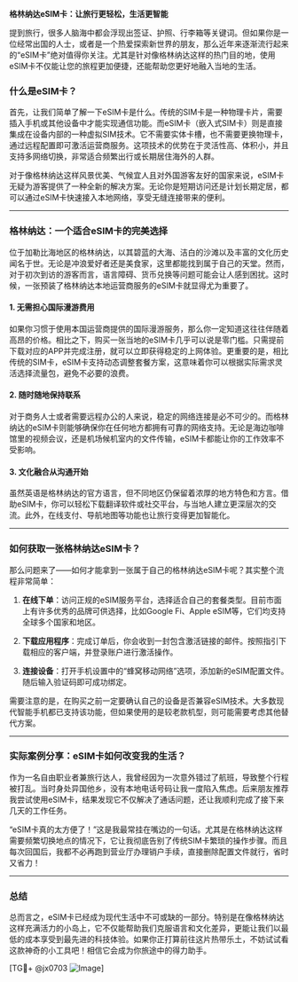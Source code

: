 **格林纳达eSIM卡：让旅行更轻松，生活更智能**

提到旅行，很多人脑海中都会浮现出签证、护照、行李箱等关键词。但如果你是一位经常出国的人士，或者是一个热爱探索新世界的朋友，那么近年来逐渐流行起来的“eSIM卡”绝对值得你关注。尤其是针对像格林纳达这样的热门目的地，使用eSIM卡不仅能让您的旅程更加便捷，还能帮助您更好地融入当地的生活。

### 什么是eSIM卡？

首先，让我们简单了解一下eSIM卡是什么。传统的SIM卡是一种物理卡片，需要插入手机或其他设备中才能实现通信功能。而eSIM卡（嵌入式SIM卡）则是直接集成在设备内部的一种虚拟SIM技术。它不需要实体卡槽，也不需要更换物理卡，通过远程配置即可激活运营商服务。这项技术的优势在于灵活性高、体积小，并且支持多网络切换，非常适合频繁出行或长期居住海外的人群。

对于像格林纳达这样风景优美、气候宜人且对外国游客友好的国家来说，eSIM卡无疑为游客提供了一种全新的解决方案。无论你是短期访问还是计划长期定居，都可以通过eSIM卡快速接入本地网络，享受无缝连接带来的便利。

---

### 格林纳达：一个适合eSIM卡的完美选择

位于加勒比海地区的格林纳达，以其碧蓝的大海、洁白的沙滩以及丰富的文化历史闻名于世。无论是冲浪爱好者还是美食家，这里都能找到属于自己的天堂。然而，对于初次到访的游客而言，语言障碍、货币兑换等问题可能会让人感到困扰。这时候，一张预装了格林纳达本地运营商服务的eSIM卡就显得尤为重要了。

#### 1. **无需担心国际漫游费用**
如果你习惯于使用本国运营商提供的国际漫游服务，那么你一定知道这往往伴随着高昂的价格。相比之下，购买一张当地的eSIM卡几乎可以说是零门槛。只需提前下载对应的APP并完成注册，就可以立即获得稳定的上网体验。更重要的是，相比传统的SIM卡，eSIM卡支持动态调整套餐方案，这意味着你可以根据实际需求灵活选择流量包，避免不必要的浪费。

#### 2. **随时随地保持联系**
对于商务人士或者需要远程办公的人来说，稳定的网络连接是必不可少的。而格林纳达的eSIM卡则能够确保你在任何地方都拥有可靠的网络支持。无论是海边咖啡馆里的视频会议，还是机场候机室内的文件传输，eSIM卡都能让你的工作效率不受影响。

#### 3. **文化融合从沟通开始**
虽然英语是格林纳达的官方语言，但不同地区仍保留着浓厚的地方特色和方言。借助eSIM卡，你可以轻松下载翻译软件或社交平台，与当地人建立更深层次的交流。此外，在线支付、导航地图等功能也让旅行变得更加智能化。

---

### 如何获取一张格林纳达eSIM卡？

那么问题来了——如何才能拿到一张属于自己的格林纳达eSIM卡呢？其实整个流程非常简单：

1. **在线下单**：访问正规的eSIM服务平台，选择适合自己的套餐类型。目前市面上有许多优秀的品牌可供选择，比如Google Fi、Apple eSIM等，它们均支持全球多个国家和地区。
   
2. **下载应用程序**：完成订单后，你会收到一封包含激活链接的邮件。按照指引下载相应的客户端，并登录账户进行激活操作。

3. **连接设备**：打开手机设置中的“蜂窝移动网络”选项，添加新的eSIM配置文件。随后输入验证码即可成功绑定。

需要注意的是，在购买之前一定要确认自己的设备是否兼容eSIM技术。大多数现代智能手机都已支持该功能，但如果使用的是较老款机型，则可能需要考虑其他替代方案。

---

### 实际案例分享：eSIM卡如何改变我的生活？

作为一名自由职业者兼旅行达人，我曾经因为一次意外错过了航班，导致整个行程被打乱。当时身处异国他乡，没有本地电话号码让我一度陷入焦虑。后来朋友推荐我尝试使用eSIM卡，结果发现它不仅解决了通话问题，还让我顺利完成了接下来几天的工作任务。

“eSIM卡真的太方便了！”这是我最常挂在嘴边的一句话。尤其是在格林纳达这样需要频繁切换地点的情况下，它让我彻底告别了传统SIM卡繁琐的操作步骤。而且每次回国后，我都不必再跑到营业厅办理销户手续，直接删除配置文件就行，省时又省力！

---

### 总结

总而言之，eSIM卡已经成为现代生活中不可或缺的一部分。特别是在像格林纳达这样充满活力的小岛上，它不仅能帮助我们克服语言和文化差异，更能让我们以最低的成本享受到最先进的科技体验。如果你正打算前往这片热带乐土，不妨试试看这款神奇的小工具吧！相信它会成为你旅途中的得力助手。

[TG💪+ @jx0703 ![Image](https://github.com/user-attachments/assets/dbca1d08-cadb-493c-b0ec-ad6f7a83f270)]